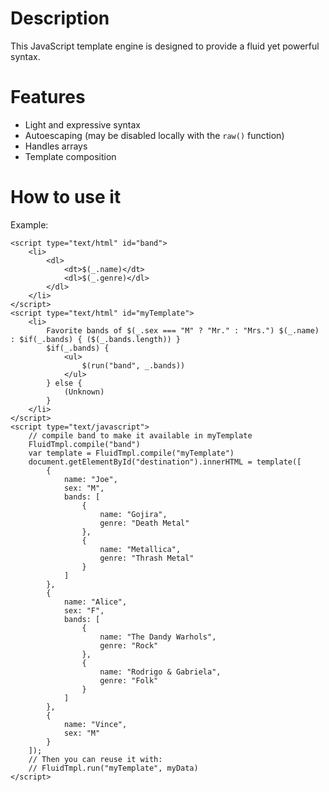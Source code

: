 # Description
This JavaScript template engine is designed to provide a fluid yet powerful syntax.

# Features
* Light and expressive syntax
* Autoescaping (may be disabled locally with the `raw()` function)
* Handles arrays
* Template composition

# How to use it

Example:

    <script type="text/html" id="band">
        <li>
            <dl>
                <dt>$(_.name)</dt>
                <dl>$(_.genre)</dl>
            </dl>
        </li>
    </script>
    <script type="text/html" id="myTemplate">
        <li>
            Favorite bands of $(_.sex === "M" ? "Mr." : "Mrs.") $(_.name) : $if(_.bands) { ($(_.bands.length)) }
            $if(_.bands) {
                <ul>
                    $(run("band", _.bands))
                </ul>
            } else {
                (Unknown)
            }
        </li>
    </script>
    <script type="text/javascript">
        // compile band to make it available in myTemplate
        FluidTmpl.compile("band")
        var template = FluidTmpl.compile("myTemplate")
        document.getElementById("destination").innerHTML = template([
            {
                name: "Joe",
                sex: "M",
                bands: [
                    {
                        name: "Gojira",
                        genre: "Death Metal"
                    },
                    {
                        name: "Metallica",
                        genre: "Thrash Metal"
                    }
                ]
            },
            {
                name: "Alice",
                sex: "F",
                bands: [
                    {
                        name: "The Dandy Warhols",
                        genre: "Rock"
                    },
                    {
                        name: "Rodrigo & Gabriela",
                        genre: "Folk"
                    }
                ]
            },
            {
                name: "Vince",
                sex: "M"
            }
        ]);
        // Then you can reuse it with:
        // FluidTmpl.run("myTemplate", myData)
    </script>